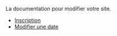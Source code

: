 La documentation pour modifier votre site.

- [Inscription](./1-authentification.md)
- [Modifier une date](./2-modifier_date.md)
